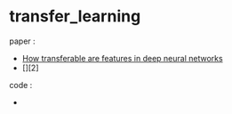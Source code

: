 # transfer_learning

paper :

- [How transferable are features in deep neural networks][1]
- [][2]

code :

-


[1]:https://github.com/yuan-qi5/transfer_learning/blob/main/paper/transferable_feature.md
